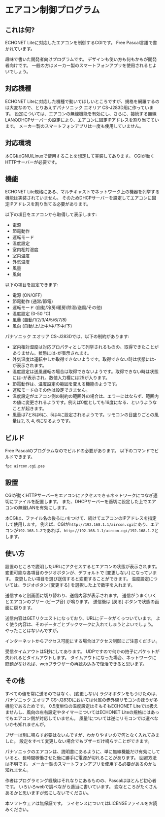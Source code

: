 # エアコン制御プログラム

## これは何?

ECHONET Liteに対応したエアコンを制御するCGIです。
Free Pascal言語で書かれています。

趣味で書いた開発者向けプログラムです。
デザインも使い方も何もかもが開発者向けです。
一般の方はメーカー製のスマートフォンアプリを使用されるとよいでしょう。

## 対応機種

ECHONET Liteに対応した機種で動いてほしいところですが、規格を網羅するのは大変なので、とりあえずパナソニック エオリア CS-J283D用に作っています。
設定については、エアコンの無線機能を有効にし、さらに、接続する無線LANのDHCPサーバーの設定により、エアコンに固定IPアドレスを割り当てています。
メーカー製のスマートフォンアプリは一度も使用していません。

## 対応環境

本CGIはGNU/Linuxで使用することを想定して実装してあります。
CGIが動くHTTPサーバーが必要です。

## 機能

ECHONET Lite規格にある、マルチキャストでネットワーク上の機器を列挙する機能は実装されていません。
そのためDHCPサーバーを設定してエアコンに固定IPアドレスを割り当てる必要があります。

以下の項目をエアコンから取得して表示します:

- 電源
- 節電動作
- 運転モード
- 温度設定
- 室内相対湿度
- 室内温度
- 外気温度
- 風量
- 風向

以下の項目を設定できます:

- 電源 (ON/OFF)
- 節電動作 (通常/節電)
- 運転モード (自動/冷房/暖房/除湿/送風/その他)
- 温度設定 (0-50 ℃)
- 風量 (自動/1/2/3/4/5/6/7/8)
- 風向 (自動/上/上中/中/下中/下)

パナソニック エオリア CS-J283Dでは、以下の制約があります:

- 室内相対湿度は対応プロパティとして列挙されるものの、取得できたことがありません。状態には-が表示されます。
- 外気温度は運転中しか取得できないようです。取得できない時は状態には-が表示されます。
- 温度設定は送風運転の場合は取得できないようです。取得できない時は状態には-が表示され、数値入力欄には25が入ります。
- 節電動作は、温度設定の範囲を変える機能のようです。
- 運転モードのその他は設定できません。
- 温度設定がエアコン側の制約の範囲外の場合は、エラーにはならず、範囲内の値に変更されるようです。例えば0度としても16度になる、というようなことが起きます。
- 風量は7と8は6に、5は4に設定されるようです。リモコンの目盛りごとの風量は2, 3, 4, 6になるようです。

## ビルド

Free Pascalのプログラムなのでビルドの必要があります。
以下のコマンドでビルドできます。

```
fpc aircon.cgi.pas
```

## 設置

CGIが動くHTTPサーバーをエアコンにアクセスできるネットワークにつなぎ適切にファイルを配置します。
また、DHCPサーバーを適切に設定した上でエアコンの無線LANを有効にします。

本CGIは、ファイル名の後ろに`/`をつけて、続けてエアコンのIPアドレスを指定して使用します。
例えば、CGIが`http://192.168.1.1/aircon.cgi`にあり、エアコンが`192.168.1.2`であれば、`http://192.168.1.1/aircon.cgi/192.168.1.2`とします。

## 使い方

設置のところで説明したURLにアクセスするとエアコンの状態が表示されます。
変更可能な各項目のラジオボタンが、デフォルトで \[変更しない] になっています。
変更したい項目を選び送信すると変更することができます。
温度設定については、ラジオボタン \[変更する] を選択した上で数字を入れます。

送信すると別画面に切り替わり、送信内容が表示されます。
送信がうまくいくとエアコンのブザー (ビープ音) が鳴ります。
送信後は \[戻る] ボタンで状態の画面に戻ります。

送信内容はGETリクエストになっており、URLにデータがくっついています。
よく使う内容は、そのデータごとブックマークに入れてしまうとよいでしょう。
やったことはないんですが。

インターネットからアクセス可能にする場合はアクセス制御にご注意ください。

受信タイムアウトは5秒にしてあります。
UDPですので何かの拍子にパケットが失われるとタイムアウトします。
タイムアウトになった場合、ネットワークに問題がなければ、webブラウザーの再読み込みで復活できると思います。

## その他

すべての値を常に送るのではなく、\[変更しない] ラジオボタンをもうけたのは、パナソニック エオリア CS-J283Dにおいては付属の赤外線リモコンのほうが多機能であるためです。
0.5度単位の温度設定はそもそもECHONET Liteでは扱えませんし、風向の左右設定やタイマーについてはECHONET Liteの規格にはあってもエアコン側が対応していません。
風量1については逆にリモコンでは選べないかも知れませんが。

ブザーは別に鳴らす必要はないんですが、わかりやすいので何となく入れてみました。
設定をすべて変更しない場合でもブザーだけ鳴らすことができます。

パナソニックのエアコンは、説明書にあるように、単に無線機能だけ有効にしていると、長時間稼働させた後に勝手に電源が切れることがあります。
回避方法は不明です。
メーカー製のスマートフォンアプリを使用する必要があるのかも知れません。

作者はプログラミング経験はそれなりにあるものの、Pascalはほとんど初心者です。
いろいろwebで調べながら適当に書いています。
変なところがたくさんあるかと思いますが気にしないでください。

本ソフトウェアは無保証です。
ライセンスについてはLICENSEファイルをお読みください。
